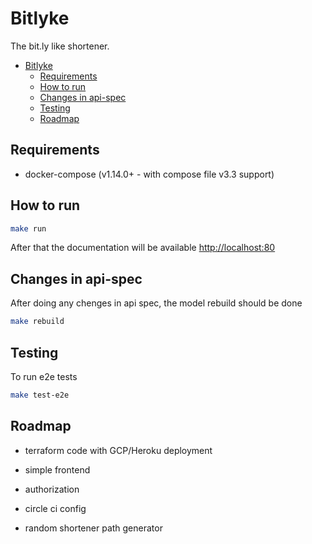 # Bitlyke

The bit.ly like shortener.

- [Bitlyke](#bitlyke)
  - [Requirements](#requirements)
  - [How to run](#how-to-run)
  - [Changes in api-spec](#changes-in-api-spec)
  - [Testing](#testing)
  - [Roadmap](#roadmap)

## Requirements

- docker-compose (v1.14.0+ - with compose file v3.3 support)

## How to run

``` bash
make run
```

After that the documentation will be available <http://localhost:80>

## Changes in api-spec

After doing any chenges in api spec, the model rebuild should be done

``` bash
make rebuild
```

## Testing

To run e2e tests

``` bash
make test-e2e
```

## Roadmap

- terraform code with GCP/Heroku deployment

- simple frontend

- authorization

- circle ci config

- random shortener path generator
